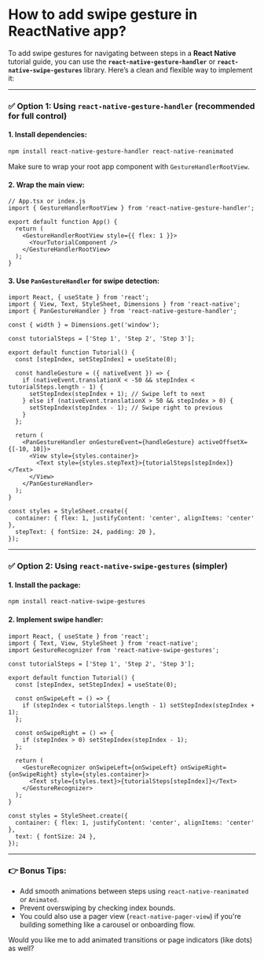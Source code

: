 # How to add swipe gesture in ReactNative app? #

To add swipe gestures for navigating between steps in a **React Native** tutorial guide, you can use the **`react-native-gesture-handler`** or **`react-native-swipe-gestures`** library. Here’s a clean and flexible way to implement it:

---

### ✅ Option 1: Using `react-native-gesture-handler` (recommended for full control)

#### 1. **Install dependencies:**

```bash
npm install react-native-gesture-handler react-native-reanimated
```

Make sure to wrap your root app component with `GestureHandlerRootView`.

#### 2. **Wrap the main view:**

```tsx
// App.tsx or index.js
import { GestureHandlerRootView } from 'react-native-gesture-handler';

export default function App() {
  return (
    <GestureHandlerRootView style={{ flex: 1 }}>
      <YourTutorialComponent />
    </GestureHandlerRootView>
  );
}
```

#### 3. **Use `PanGestureHandler` for swipe detection:**

```tsx
import React, { useState } from 'react';
import { View, Text, StyleSheet, Dimensions } from 'react-native';
import { PanGestureHandler } from 'react-native-gesture-handler';

const { width } = Dimensions.get('window');

const tutorialSteps = ['Step 1', 'Step 2', 'Step 3'];

export default function Tutorial() {
  const [stepIndex, setStepIndex] = useState(0);

  const handleGesture = ({ nativeEvent }) => {
    if (nativeEvent.translationX < -50 && stepIndex < tutorialSteps.length - 1) {
      setStepIndex(stepIndex + 1); // Swipe left to next
    } else if (nativeEvent.translationX > 50 && stepIndex > 0) {
      setStepIndex(stepIndex - 1); // Swipe right to previous
    }
  };

  return (
    <PanGestureHandler onGestureEvent={handleGesture} activeOffsetX={[-10, 10]}>
      <View style={styles.container}>
        <Text style={styles.stepText}>{tutorialSteps[stepIndex]}</Text>
      </View>
    </PanGestureHandler>
  );
}

const styles = StyleSheet.create({
  container: { flex: 1, justifyContent: 'center', alignItems: 'center' },
  stepText: { fontSize: 24, padding: 20 },
});
```

---

### ✅ Option 2: Using `react-native-swipe-gestures` (simpler)

#### 1. **Install the package:**

```bash
npm install react-native-swipe-gestures
```

#### 2. **Implement swipe handler:**

```tsx
import React, { useState } from 'react';
import { Text, View, StyleSheet } from 'react-native';
import GestureRecognizer from 'react-native-swipe-gestures';

const tutorialSteps = ['Step 1', 'Step 2', 'Step 3'];

export default function Tutorial() {
  const [stepIndex, setStepIndex] = useState(0);

  const onSwipeLeft = () => {
    if (stepIndex < tutorialSteps.length - 1) setStepIndex(stepIndex + 1);
  };

  const onSwipeRight = () => {
    if (stepIndex > 0) setStepIndex(stepIndex - 1);
  };

  return (
    <GestureRecognizer onSwipeLeft={onSwipeLeft} onSwipeRight={onSwipeRight} style={styles.container}>
      <Text style={styles.text}>{tutorialSteps[stepIndex]}</Text>
    </GestureRecognizer>
  );
}

const styles = StyleSheet.create({
  container: { flex: 1, justifyContent: 'center', alignItems: 'center' },
  text: { fontSize: 24 },
});
```

---

### 👉 Bonus Tips:

* Add smooth animations between steps using `react-native-reanimated` or `Animated`.
* Prevent overswiping by checking index bounds.
* You could also use a pager view (`react-native-pager-view`) if you're building something like a carousel or onboarding flow.

Would you like me to add animated transitions or page indicators (like dots) as well?
